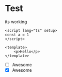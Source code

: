 # Test

its working

```vue{2}
<script lang="ts" setup>
const a = 1
</script>

<template>
    <p>Hello</p>
</template>
```

- [ ] Awesome
- [x] Awesome
